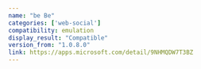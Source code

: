 ```yaml
---
name: "be Be"
categories: ['web-social']
compatibility: emulation
display_result: "Compatible"
version_from: "1.0.8.0"
link: https://apps.microsoft.com/detail/9NHMQDW7T3BZ
---
```

